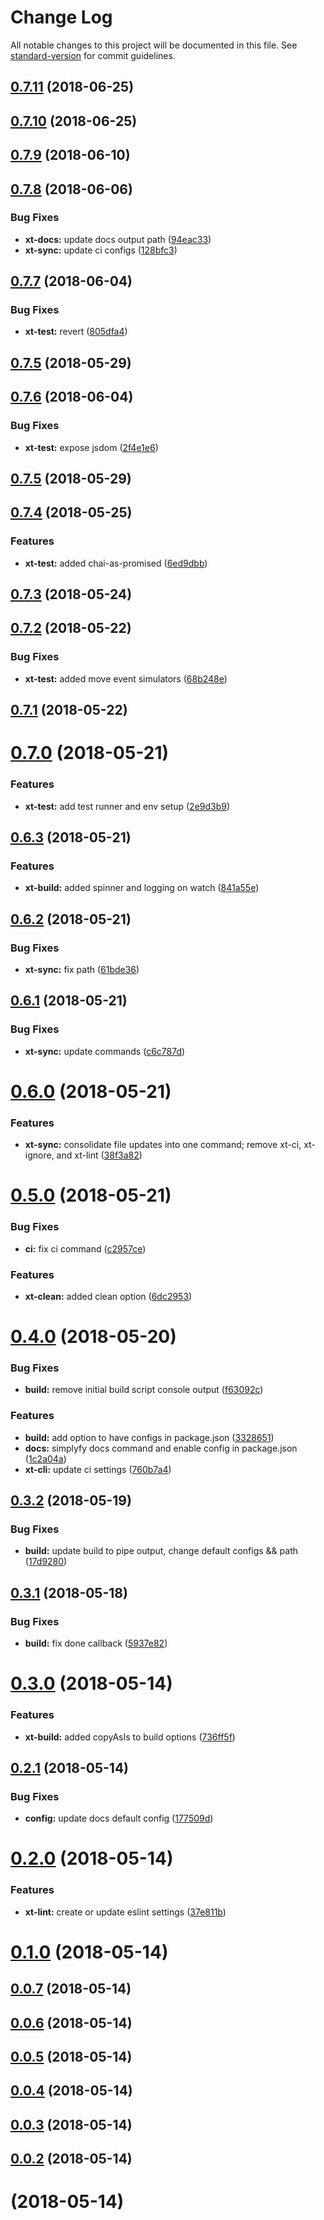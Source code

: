 # Change Log

All notable changes to this project will be documented in this file. See [standard-version](https://github.com/conventional-changelog/standard-version) for commit guidelines.

<a name="0.7.11"></a>
## [0.7.11](https://gitlab.com/hemuli/pm-extension-cli/compare/v0.7.10...v0.7.11) (2018-06-25)



<a name="0.7.10"></a>
## [0.7.10](https://gitlab.com/hemuli/pm-extension-cli/compare/v0.7.9...v0.7.10) (2018-06-25)



<a name="0.7.9"></a>
## [0.7.9](https://gitlab.com/hemuli/pm-extension-cli/compare/v0.7.7...v0.7.9) (2018-06-10)



<a name="0.7.8"></a>
## [0.7.8](https://github.com/hemulit/pm-extension-cli/compare/v0.7.7...v0.7.8) (2018-06-06)


### Bug Fixes

* **xt-docs:** update docs output path ([94eac33](https://github.com/hemulit/pm-extension-cli/commit/94eac33))
* **xt-sync:** update ci configs ([128bfc3](https://github.com/hemulit/pm-extension-cli/commit/128bfc3))



<a name="0.7.7"></a>
## [0.7.7](https://github.com/hemulit/pm-extension-cli/compare/v0.7.6...v0.7.7) (2018-06-04)


### Bug Fixes

* **xt-test:** revert ([805dfa4](https://github.com/hemulit/pm-extension-cli/commit/805dfa4))



<a name="0.7.5"></a>
## [0.7.5](https://github.com/hemulit/pm-extension-cli/compare/v0.7.4...v0.7.5) (2018-05-29)



<a name="0.7.6"></a>
## [0.7.6](https://github.com/hemulit/pm-extension-cli/compare/v0.7.4...v0.7.6) (2018-06-04)


### Bug Fixes

* **xt-test:** expose jsdom ([2f4e1e6](https://github.com/hemulit/pm-extension-cli/commit/2f4e1e6))



<a name="0.7.5"></a>
## [0.7.5](https://github.com/hemulit/pm-extension-cli/compare/v0.7.4...v0.7.5) (2018-05-29)



<a name="0.7.4"></a>
## [0.7.4](https://github.com/hemulit/pm-extension-cli/compare/v0.7.3...v0.7.4) (2018-05-25)


### Features

* **xt-test:** added chai-as-promised ([6ed9dbb](https://github.com/hemulit/pm-extension-cli/commit/6ed9dbb))



<a name="0.7.3"></a>
## [0.7.3](https://github.com/hemulit/pm-extension-cli/compare/v0.7.2...v0.7.3) (2018-05-24)



<a name="0.7.2"></a>
## [0.7.2](https://github.com/hemulit/pm-extension-cli/compare/v0.7.1...v0.7.2) (2018-05-22)


### Bug Fixes

* **xt-test:** added move event simulators ([68b248e](https://github.com/hemulit/pm-extension-cli/commit/68b248e))



<a name="0.7.1"></a>
## [0.7.1](https://github.com/hemulit/pm-extension-cli/compare/v0.7.0...v0.7.1) (2018-05-22)



<a name="0.7.0"></a>
# [0.7.0](https://github.com/hemulit/pm-extension-cli/compare/v0.6.3...v0.7.0) (2018-05-21)


### Features

* **xt-test:** add test runner and env setup ([2e9d3b9](https://github.com/hemulit/pm-extension-cli/commit/2e9d3b9))



<a name="0.6.3"></a>
## [0.6.3](https://github.com/hemulit/pm-extension-cli/compare/v0.6.2...v0.6.3) (2018-05-21)


### Features

* **xt-build:** added spinner and logging on watch ([841a55e](https://github.com/hemulit/pm-extension-cli/commit/841a55e))



<a name="0.6.2"></a>
## [0.6.2](https://github.com/hemulit/pm-extension-cli/compare/v0.6.1...v0.6.2) (2018-05-21)


### Bug Fixes

* **xt-sync:** fix path ([61bde36](https://github.com/hemulit/pm-extension-cli/commit/61bde36))



<a name="0.6.1"></a>
## [0.6.1](https://github.com/hemulit/pm-extension-cli/compare/v0.6.0...v0.6.1) (2018-05-21)


### Bug Fixes

* **xt-sync:** update commands ([c6c787d](https://github.com/hemulit/pm-extension-cli/commit/c6c787d))



<a name="0.6.0"></a>
# [0.6.0](https://github.com/hemulit/pm-extension-cli/compare/v0.5.0...v0.6.0) (2018-05-21)


### Features

* **xt-sync:** consolidate file updates into one command; remove xt-ci, xt-ignore, and xt-lint ([38f3a82](https://github.com/hemulit/pm-extension-cli/commit/38f3a82))



<a name="0.5.0"></a>
# [0.5.0](https://github.com/hemulit/pm-extension-cli/compare/v0.4.0...v0.5.0) (2018-05-21)


### Bug Fixes

* **ci:** fix ci command ([c2957ce](https://github.com/hemulit/pm-extension-cli/commit/c2957ce))


### Features

* **xt-clean:** added clean option ([6dc2953](https://github.com/hemulit/pm-extension-cli/commit/6dc2953))



<a name="0.4.0"></a>
# [0.4.0](https://github.com/hemulit/pm-extension-cli/compare/v0.3.2...v0.4.0) (2018-05-20)


### Bug Fixes

* **build:** remove initial build script console output ([f63092c](https://github.com/hemulit/pm-extension-cli/commit/f63092c))


### Features

* **build:** add option to have configs in package.json ([3328651](https://github.com/hemulit/pm-extension-cli/commit/3328651))
* **docs:** simplyfy docs command and enable config in package.json ([1c2a04a](https://github.com/hemulit/pm-extension-cli/commit/1c2a04a))
* **xt-cli:** update ci settings ([760b7a4](https://github.com/hemulit/pm-extension-cli/commit/760b7a4))



<a name="0.3.2"></a>
## [0.3.2](https://github.com/hemulit/pm-extension-cli/compare/v0.3.1...v0.3.2) (2018-05-19)


### Bug Fixes

* **build:** update build to pipe output, change default configs && path ([17d9280](https://github.com/hemulit/pm-extension-cli/commit/17d9280))



<a name="0.3.1"></a>
## [0.3.1](https://github.com/hemulit/pm-extension-cli/compare/v0.3.0...v0.3.1) (2018-05-18)


### Bug Fixes

* **build:** fix done callback ([5937e82](https://github.com/hemulit/pm-extension-cli/commit/5937e82))



<a name="0.3.0"></a>
# [0.3.0](https://github.com/hemulit/pm-extension-cli/compare/v0.2.1...v0.3.0) (2018-05-14)


### Features

* **xt-build:** added copyAsIs to build options ([736ff5f](https://github.com/hemulit/pm-extension-cli/commit/736ff5f))



<a name="0.2.1"></a>
## [0.2.1](https://github.com/hemulit/pm-extension-cli/compare/v0.2.0...v0.2.1) (2018-05-14)


### Bug Fixes

* **config:** update docs default config ([177509d](https://github.com/hemulit/pm-extension-cli/commit/177509d))



<a name="0.2.0"></a>
# [0.2.0](https://github.com/hemulit/pm-extension-cli/compare/v0.1.0...v0.2.0) (2018-05-14)


### Features

* **xt-lint:** create or update eslint settings ([37e811b](https://github.com/hemulit/pm-extension-cli/commit/37e811b))



<a name="0.1.0"></a>
# [0.1.0](https://github.com/hemulit/pm-extension-cli/compare/v0.0.7...v0.1.0) (2018-05-14)



<a name="0.0.7"></a>
## [0.0.7](https://github.com/hemulit/pm-extension-cli/compare/v0.0.6...v0.0.7) (2018-05-14)



<a name="0.0.6"></a>
## [0.0.6](https://github.com/hemulit/pm-extension-cli/compare/v0.0.5...v0.0.6) (2018-05-14)



<a name="0.0.5"></a>
## [0.0.5](https://github.com/hemulit/pm-extension-cli/compare/v0.0.4...v0.0.5) (2018-05-14)



<a name="0.0.4"></a>
## [0.0.4](https://github.com/hemulit/pm-extension-cli/compare/v0.0.3...v0.0.4) (2018-05-14)



<a name="0.0.3"></a>
## [0.0.3](https://github.com/hemulit/pm-extension-cli/compare/v0.0.2...v0.0.3) (2018-05-14)



<a name="0.0.2"></a>
## [0.0.2](https://github.com/hemulit/extension-cli/compare/v0.0.0...v0.0.2) (2018-05-14)



<a name=""></a>
#  (2018-05-14)

